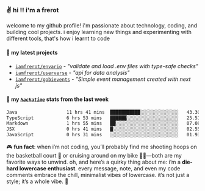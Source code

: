 ### ✌️ hi !! i'm a frerot

welcome to my github profile! i'm passionate about technology, coding, and
building cool projects. i enjoy learning new things and experimenting with
different tools, that's how i learnt to code

#### 🚀 my latest projects

- [`iamfrerot/envario`](https://github.com/iamfrerot/envario) - _"validate and
  load .env files with type-safe checks"_
- [`iamfrerot/userverse`](https://github.com/iamfrerot/userverse) - _"api for
  data analysis"_
- [`iamfrerot/gobievents`](https://github.com/iamfrerot/gobievents) - _"Simple
  event management created with next js"_

#### 📡 my [_`hackatime`_](https://waka.hackclub.com) stats from the last week

<!--START_SECTION:waka-->

```txt
Java                  11 hrs 41 mins  ███████████░░░░░░░░░░░░░░   43.30 %
TypeScript            6 hrs 53 mins   ██████░░░░░░░░░░░░░░░░░░░   25.51 %
Markdown              1 hrs 55 mins   ██░░░░░░░░░░░░░░░░░░░░░░░   07.08 %
JSX                   0 hrs 41 mins   █░░░░░░░░░░░░░░░░░░░░░░░░   02.55 %
JavaScript            0 hrs 31 mins   ░░░░░░░░░░░░░░░░░░░░░░░░░   01.93 %
```

<!--END_SECTION:waka-->

🎮 **fun fact**: when i’m not coding, you’ll probably find me shooting hoops on
the basketball court 🏀 or cruising around on my bike 🚴‍♂️—both are my favorite
ways to unwind. oh, and here’s a quirky thing about me: i’m a **die-hard
lowercase enthusiast**. every message, note, and even my code comments embrace
the chill, minimalist vibes of lowercase. it’s not just a style; it’s a whole
vibe. 🤘

